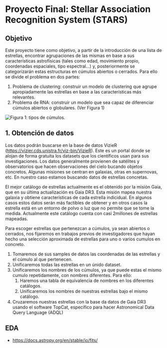 # Proyecto Final: Stellar Association Recognition System (STARS)
## Objetivo
Este proyecto tiene como objetivo, a partir de la introducción de una lista de estrellas, encontrar agrupaciones de las mismas en base a sus características astrofísicas (tales como edad, movimiento propio, coordenadas espaciales, tipo espectral...) y, posteriormente se categorizarán estas estructuras en cúmulos abiertos o cerrados. Para ello se divide el problema en dos partes:
1. Problema de clustering: construir un modelo de clustering que agrupe apropiadamente las estrellas en base a las características más relevantes.
2. Problema de RNA: construir un modelo que sea capaz de diferenciar cúmulos abiertos o globulares. (Ver Figura 1)

![Figura 1: tipos de cúmulos.]('./TiposCumulo.jpg')

## 1. Obtención de datos
Los datos podrán buscarse en la base de datos VizieR (https://vizier.cds.unistra.fr/viz-bin/VizieR). Este es un portal donde se alojan de forma gratuita los datasets que los científicos usan para sus investigaciones. Los datos generalmente provienen de satélites y observatorios que hacen observaciones del cielo bucando objetos concretos. Algunas misiones se centran en galaxias, otras en supernovas, etc. En nuestro caso estamos buscando datos de estrellas concretas.

El mejor catálogo de estrellas actualmente es el obtenido por la misión Gaia, que en su última actualización es Gaia DR3. Esta misión mapea nuestra galaxia y obtiene características de cada estrella indicidual. En algunos casos estos datos serán más factibles de obtener y en otros casos la estrella está en un entorno de polvo o luz que no permite que se tome la medida. Actualmente este catálogo cuenta con casi 2millones de estrellas mapeadas. 

Para escoger estrellas que pertenezcan a cúmulos, ya sean abiertos o cerrados, nos fijaremos en trabajos previos de investigadores que hayan hecho una selección aproximada de estrellas para uno o varios cumulos en concreto. 
1. Tomaremos de sus samples de datos las coordenadas de las estrellas y el cúmulo al que pertenecen.
2. Unificaremos todas las estrellas en un únido dataset.
3. Unificaremos los nombres de los cúmulos, ya que puede estas el mismo cumulo repetidamente, con nombres diferentes. Para ello:
   1. Haremos una tabla de equivalencia de nombres en los diferentes catálogos.
   2. Unificaremos los nombres de nuestras estrellas bajo el mismo catálogo.
4. Cruzaremos nuestras estrellas con la base da datos de Gaia DR3 usando el software TopCat, específico para hacer Astronomical Data Query Language (ADQL)

## EDA


  * https://docs.astropy.org/en/stable/io/fits/
